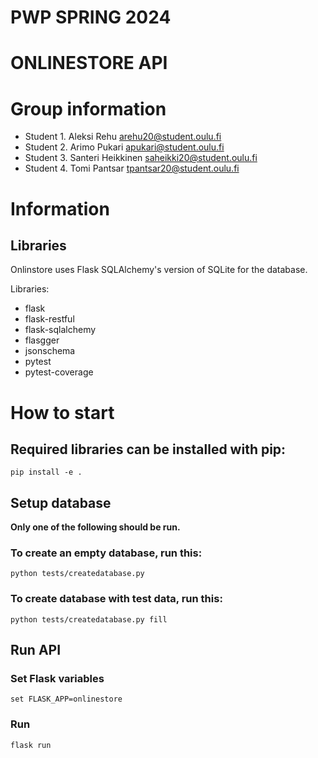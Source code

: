 # PWP SPRING 2024
# ONLINESTORE API
# Group information
* Student 1. Aleksi Rehu arehu20@student.oulu.fi
* Student 2. Arimo Pukari apukari@student.oulu.fi
* Student 3. Santeri Heikkinen saheikki20@student.oulu.fi
* Student 4. Tomi Pantsar tpantsar20@student.oulu.fi

<!--__Remember to include all required documentation and HOWTOs, including how to create and populate the database, how to run and test the API, the url to the entrypoint and instructions on how to setup and run the client__-->

<!--
Instructions how to setup the database framework and external libraries you might have used, or a link where it is clearly explained.
Instructions on how to setup and populate the database.
-->

# Information

## Libraries

Onlinstore uses Flask SQLAlchemy's version of SQLite for the database. 

Libraries:
- flask
- flask-restful
- flask-sqlalchemy
- flasgger
- jsonschema
- pytest
- pytest-coverage

# How to start
## Required libraries can be installed with pip:
    pip install -e .

## Setup database

__Only one of the following should be run.__

### To create an empty database, run this:
    python tests/createdatabase.py

### To create database with test data, run this:
    python tests/createdatabase.py fill

## Run API

### Set Flask variables
    set FLASK_APP=onlinestore

### Run
    flask run